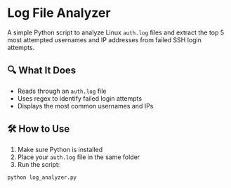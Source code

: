 # Log File Analyzer

A simple Python script to analyze Linux `auth.log` files and extract the top 5 most attempted usernames and IP addresses from failed SSH login attempts.

## 🔍 What It Does

- Reads through an `auth.log` file
- Uses regex to identify failed login attempts
- Displays the most common usernames and IPs

## 🛠 How to Use

1. Make sure Python is installed
2. Place your `auth.log` file in the same folder
3. Run the script:

```bash
python log_analyzer.py